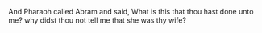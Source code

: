 And Pharaoh called Abram and said, What is this that thou hast done unto me? why didst thou not tell me that she was thy wife?
